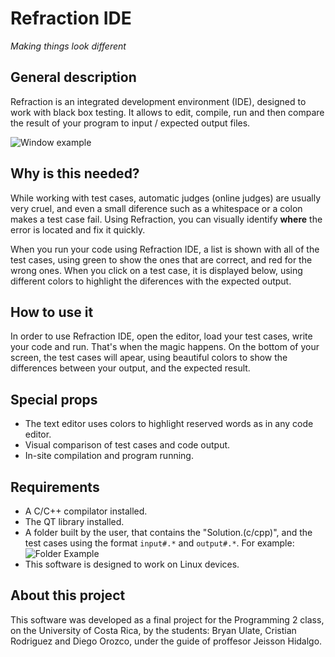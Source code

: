 # Refraction IDE

*Making things look different*

## General description
Refraction is an integrated development environment (IDE), designed to work with black box testing. It allows to edit, compile, run and then compare the result of your program to input / expected output files.

![Window example](https://i.imgur.com/5mazu7r.png)

## Why is this needed?
While working with test cases, automatic judges (online judges) are usually very cruel, and even a small diference such as a whitespace or a colon makes a test case fail. Using Refraction, you can visually identify **where** the error is located and fix it quickly.

When you run your code using Refraction IDE, a list is shown with all of the test cases, using green to show the ones that are correct, and red for the wrong ones. When you click on a test case, it is displayed below, using different colors to highlight the diferences with the expected output.

## How to use it
In order to use Refraction IDE, open the editor, load your test cases, write your code and run. That's when the magic happens. On the bottom of your screen, the test cases will apear, using beautiful colors to show the differences between your output, and the expected result.

## Special props
* The text editor uses colors to highlight reserved words as in any code editor.
* Visual comparison of test cases and code output.
* In-site compilation and program running.

## Requirements
* A C/C++ compilator installed.
* The QT library installed.
* A folder built by the user, that contains the "Solution.(c/cpp)", and the test cases using the format `input#.*` and `output#.*`. For example:
![Folder Example](https://i.imgur.com/8BDMZSh.jpg)
* This software is designed to work on Linux devices.

## About this project
This software was developed as a final project for the Programming 2 class, on the University of Costa Rica, by the students: Bryan Ulate, Cristian Rodriguez and Diego Orozco, under the guide of proffesor Jeisson Hidalgo.
